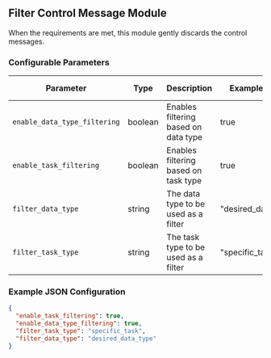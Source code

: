 <!--
SPDX-FileCopyrightText: Copyright (c) 2022-2024, NVIDIA CORPORATION & AFFILIATES. All rights reserved.
SPDX-License-Identifier: Apache-2.0

Licensed under the Apache License, Version 2.0 (the "License");
you may not use this file except in compliance with the License.
You may obtain a copy of the License at

http://www.apache.org/licenses/LICENSE-2.0

Unless required by applicable law or agreed to in writing, software
distributed under the License is distributed on an "AS IS" BASIS,
WITHOUT WARRANTIES OR CONDITIONS OF ANY KIND, either express or implied.
See the License for the specific language governing permissions and
limitations under the License.
-->

## Filter Control Message Module

When the requirements are met, this module gently discards the control messages.

### Configurable Parameters

| Parameter                    | Type    | Description                          | Example Value       | Default Value |
|------------------------------|---------|--------------------------------------|---------------------|---------------|
| `enable_data_type_filtering` | boolean | Enables filtering based on data type | true                | `false`       |
| `enable_task_filtering`      | boolean | Enables filtering based on task type | true                | `false`       |
| `filter_data_type`           | string  | The data type to be used as a filter | "desired_data_type" | `None`        |
| `filter_task_type`           | string  | The task type to be used as a filter | "specific_task"     | `None`        |

### Example JSON Configuration

```json
{
  "enable_task_filtering": true,
  "enable_data_type_filtering": true,
  "filter_task_type": "specific_task",
  "filter_data_type": "desired_data_type"
}
```
